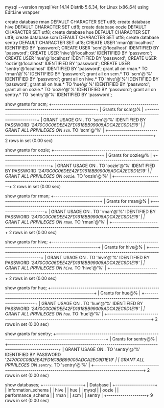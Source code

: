 mysql --version
mysql  Ver 14.14 Distrib 5.6.34, for Linux (x86_64) using  EditLine wrapper

create database rman DEFAULT CHARACTER SET utf8;
create database hive DEFAULT CHARACTER SET utf8;
create database oozie DEFAULT CHARACTER SET utf8;
create database hue DEFAULT CHARACTER SET utf8;
create database scm DEFAULT CHARACTER SET utf8;
create database sentry DEFAULT CHARACTER SET utf8;
CREATE USER 'rman'@'localhost' IDENTIFIED BY 'password';
CREATE USER 'scm'@'localhost' IDENTIFIED BY 'password';
CREATE USER 'hive'@'localhost' IDENTIFIED BY 'password';
CREATE USER 'hue'@'localhost' IDENTIFIED BY 'password';
CREATE USER 'oozie'@'localhost' IDENTIFIED BY 'password';
CREATE USER 'sentry'@'localhost' IDENTIFIED BY 'password';
grant all on rman.* TO 'rman'@'%' IDENTIFIED BY 'password';
grant all on scm.* TO 'scm'@'%' IDENTIFIED BY 'password';
grant all on hive.* TO 'hive'@'%' IDENTIFIED BY 'password';
grant all on hue.* TO 'hue'@'%' IDENTIFIED BY 'password';
grant all on oozie.* TO 'oozie'@'%' IDENTIFIED BY 'password';
grant all on sentry.* TO 'sentry'@'%' IDENTIFIED BY 'password';

show grants for scm;
+----------------------------------------------------------------------------------------------------+
| Grants for scm@%                                                                                   |
+----------------------------------------------------------------------------------------------------+
| GRANT USAGE ON *.* TO 'scm'@'%' IDENTIFIED BY PASSWORD '*2470C0C06DEE42FD1618BB99005ADCA2EC9D1E19' |
| GRANT ALL PRIVILEGES ON `scm`.* TO 'scm'@'%'                                                       |
+----------------------------------------------------------------------------------------------------+
2 rows in set (0.00 sec)

show grants for oozie;
+------------------------------------------------------------------------------------------------------+
| Grants for oozie@%                                                                                   |
+------------------------------------------------------------------------------------------------------+
| GRANT USAGE ON *.* TO 'oozie'@'%' IDENTIFIED BY PASSWORD '*2470C0C06DEE42FD1618BB99005ADCA2EC9D1E19' |
| GRANT ALL PRIVILEGES ON `oozie`.* TO 'oozie'@'%'                                                     |
+------------------------------------------------------------------------------------------------------+
2 rows in set (0.00 sec)

show grants for rman;
+-----------------------------------------------------------------------------------------------------+
| Grants for rman@%                                                                                   |
+-----------------------------------------------------------------------------------------------------+
| GRANT USAGE ON *.* TO 'rman'@'%' IDENTIFIED BY PASSWORD '*2470C0C06DEE42FD1618BB99005ADCA2EC9D1E19' |
| GRANT ALL PRIVILEGES ON `rman`.* TO 'rman'@'%'                                                      |
+-----------------------------------------------------------------------------------------------------+
2 rows in set (0.00 sec)

show grants for hive;
+-----------------------------------------------------------------------------------------------------+
| Grants for hive@%                                                                                   |
+-----------------------------------------------------------------------------------------------------+
| GRANT USAGE ON *.* TO 'hive'@'%' IDENTIFIED BY PASSWORD '*2470C0C06DEE42FD1618BB99005ADCA2EC9D1E19' |
| GRANT ALL PRIVILEGES ON `hive`.* TO 'hive'@'%'                                                      |
+-----------------------------------------------------------------------------------------------------+
2 rows in set (0.00 sec)

show grants for hue;
+----------------------------------------------------------------------------------------------------+
| Grants for hue@%                                                                                   |
+----------------------------------------------------------------------------------------------------+
| GRANT USAGE ON *.* TO 'hue'@'%' IDENTIFIED BY PASSWORD '*2470C0C06DEE42FD1618BB99005ADCA2EC9D1E19' |
| GRANT ALL PRIVILEGES ON `hue`.* TO 'hue'@'%'                                                       |
+----------------------------------------------------------------------------------------------------+
2 rows in set (0.00 sec)

show grants for sentry;
+-------------------------------------------------------------------------------------------------------+
| Grants for sentry@%                                                                                   |
+-------------------------------------------------------------------------------------------------------+
| GRANT USAGE ON *.* TO 'sentry'@'%' IDENTIFIED BY PASSWORD '*2470C0C06DEE42FD1618BB99005ADCA2EC9D1E19' |
| GRANT ALL PRIVILEGES ON `sentry`.* TO 'sentry'@'%'                                                    |
+-------------------------------------------------------------------------------------------------------+
2 rows in set (0.00 sec)

show databases;
+--------------------+
| Database           |
+--------------------+
| information_schema |
| hive               |
| hue                |
| mysql              |
| oozie              |
| performance_schema |
| rman               |
| scm                |
| sentry             |
+--------------------+
9 rows in set (0.00 sec)